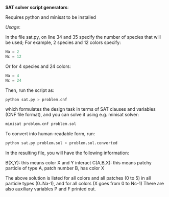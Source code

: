 **SAT solver script generators**:

Requires python and minisat to be installed

*Usage*:

In the file sat.py, on line 34 and 35 specify the number of species that will be used; 
For example, 2 species and 12 colors specify:

```python
Na = 2     
Nc = 12     
```

Or for 4 species and 24 colors:

```python
Na = 4     
Nc = 24
```

Then, run the script as:

```bash
python sat.py > problem.cnf
```

which formulates the design task in terms of SAT clauses and variables (CNF file format), and you can solve it using e.g. minisat solver:

```bash
minisat problem.cnf problem.sol
```

To convert into human-readable form, run:

```bash
python sat.py problem.sol > problem.sol.converted
```

In the resulting file, you will have the following information:

B(X,Y): this means color X and Y interact
C(A,B,X): this means patchy particle of type A, patch number B, has color X

The above solution is listed for all colors and all patches (0 to 5) in all particle types (0..Na-1), and for all colors (X goes from 0 to Nc-1)
There are also auxiliary variables P and F printed out. 


